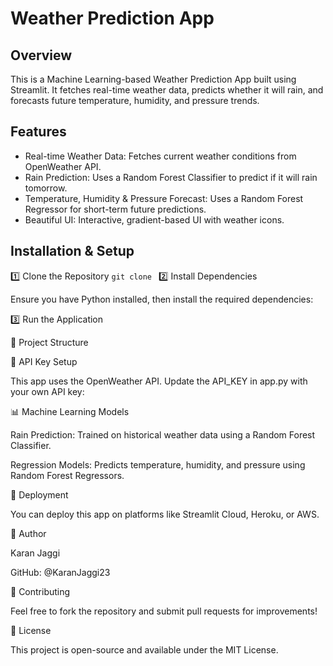 # Weather Prediction App

## Overview

This is a Machine Learning-based Weather Prediction App built using Streamlit. It fetches real-time weather data, predicts whether it will rain, and forecasts future temperature, humidity, and pressure trends.

## Features

 - Real-time Weather Data: Fetches current weather conditions from OpenWeather API.
- Rain Prediction: Uses a Random Forest Classifier to predict if it will rain tomorrow.
- Temperature, Humidity & Pressure Forecast: Uses a Random Forest Regressor for short-term future predictions.
- Beautiful UI: Interactive, gradient-based UI with weather icons.

## Installation & Setup

1️⃣ Clone the Repository
`git clone `
2️⃣ Install Dependencies

Ensure you have Python installed, then install the required dependencies:

3️⃣ Run the Application

📂 Project Structure

🔑 API Key Setup

This app uses the OpenWeather API. Update the API_KEY in app.py with your own API key:

📊 Machine Learning Models

Rain Prediction: Trained on historical weather data using a Random Forest Classifier.

Regression Models: Predicts temperature, humidity, and pressure using Random Forest Regressors.

🚀 Deployment

You can deploy this app on platforms like Streamlit Cloud, Heroku, or AWS.

📌 Author

Karan Jaggi

GitHub: @KaranJaggi23

🌟 Contributing

Feel free to fork the repository and submit pull requests for improvements!

📜 License

This project is open-source and available under the MIT License.
